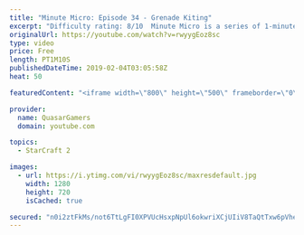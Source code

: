 ```yaml
---
title: "Minute Micro: Episode 34 - Grenade Kiting"
excerpt: "Difficulty rating: 8/10  Minute Micro is a series of 1-minute videos explaining how to perform common micro techniques. This episode is on using reaper grenades while kiting.  twitch.tv/Quasarprintf"
originalUrl: https://youtube.com/watch?v=rwyygEoz8sc
type: video
price: Free
length: PT1M10S
publishedDateTime: 2019-02-04T03:05:58Z
heat: 50

featuredContent: "<iframe width=\"800\" height=\"500\" frameborder=\"0\" src=\"https://www.youtube.com/embed/rwyygEoz8sc\" allow=\"accelerometer; autoplay; encrypted-media; gyroscope; picture-in-picture\" allowfullscreen></iframe>"

provider:
  name: QuasarGamers
  domain: youtube.com

topics:
  - StarCraft 2

images:
  - url: https://i.ytimg.com/vi/rwyygEoz8sc/maxresdefault.jpg
    width: 1280
    height: 720
    isCached: true

secured: "n0i2ztFkMs/not6TtLgFI0XPVUcHsxpNpUl6okwriXCjUIiV8TaQtTxw6pVheo8bROPuVRuuauf4V+t2FCDlkRxt2oUMZOVtrHFE7y0ZdS9AwDZy57VAy0YOuAjxaYWcDM17Wwr5cKWQ5hDCGBHcs8OdZe50Glib/oDsit897Jws8BGFdG6Anj50Tpr6P3xFv+qqpuaQSfsgyrxis23i0np0ogF9z2QCkpPak920e7WX8ynmwUVSk+aGZRNb5ANujIXgTqgL8FskhpYhybBCH/2TuhyYlKOOTTE8xOjLwBNfbNM5JlHeP/W9iwxFnGq+LwcVuj/vXpIsH0qJKvcZqg6U/psZbDtQxXEPc2O+O2uNVcy75JSgO6L94pBAMEz/BWwWj0IiplOxTqZrjxis6ynTdDDy6pGAoyj/CSCuqI0=;mOWKFMnQq6XKb56ZAi8lmA=="
---
```


